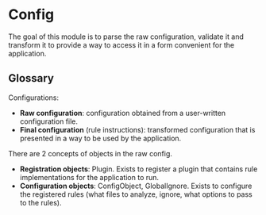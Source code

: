 # Config

The goal of this module is to parse the raw configuration, validate it and transform it to provide a way to access it in a form convenient for the application.

## Glossary

Configurations:

- **Raw configuration**: configuration obtained from a user-written configuration file.
- **Final configuration** (rule instructions): transformed configuration that is presented in a way to be used by the application.

There are 2 concepts of objects in the raw config.

- **Registration objects**: Plugin. Exists to register a plugin that contains rule implementations for the application to run.
- **Configuration objects**: ConfigObject, GlobalIgnore. Exists to configure the registered rules (what files to analyze, ignore, what options to pass to the rules).
